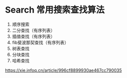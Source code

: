# Search 常用搜索查找算法

1. 顺序搜索
2. 二分查找（有序列表）
3. 插值查找（有序列表）
4. fib斐波那契查找（有序列表）
5. 树表查找
6. 分块查找
7. 哈希查找

https://xie.infoq.cn/article/996cf8899930ae467cc790035
